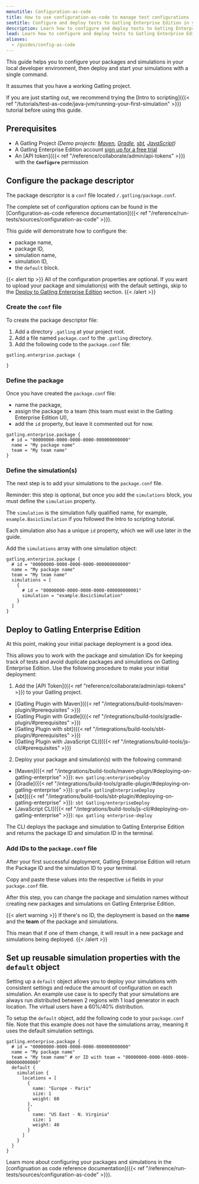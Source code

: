 ```yaml
---
menutitle: Configuration-as-code
title: How to use configuration-as-code to manage test configurations
seotitle: Configure and deploy tests to Gatling Enterprise Edition in your CI chain
description: Learn how to configure and deploy tests to Gatling Enterprise Edition using a package descriptor conf file.
lead: Learn how to configure and deploy tests to Gatling Enterprise Edition using a package descriptor conf file.
aliases:
  - /guides/config-as-code
---
```


This guide helps you to configure your packages and simulations in your local developer environment, 
then deploy and start your simulations with a single command. 

It assumes that you have a working Gatling project. 

If you are just starting out, 
we recommend trying the [Intro to scripting]({{< ref "/tutorials/test-as-code/java-jvm/running-your-first-simulation" >}}) tutorial before using this guide.

## Prerequisites 

- A Gatling Project _(Demo projects: [Maven](https://github.com/gatling/gatling-maven-plugin-demo-java), [Gradle](https://github.com/gatling/gatling-gradle-plugin-demo-java), [sbt](https://github.com/gatling/gatling-sbt-plugin-demo), [JavaScript](https://github.com/gatling/gatling-js-demo))_
- A Gatling Enterprise Edition account [sign up for a free trial](https://cloud.gatling.io/)
- An [API token]({{< ref "/reference/collaborate/admin/api-tokens" >}}) with the **`Configure`** permission

## Configure the package descriptor


The package descriptor is a `conf` file located `/.gatling/package.conf`. 

The complete set of configuration options can be found in the [Configuration-as-code reference documentation]({{< ref "/reference/run-tests/sources/configuration-as-code" >}}). 

This guide will demonstrate how to configure the:
- package name,
- package ID,
- simulation name,
- simulation ID,
- the `default` block.   

{{< alert tip >}}
All of the configuration properties are optional. 
If you want to upload your package and simulation(s) with the default settings, 
skip to the [Deploy to Gatling Enterprise Edition](#deploy-to-gatling-enterprise) section.
{{< /alert >}}

### Create the `conf` file

To create the package descriptor file:
1. Add a directory `.gatling` at your project root.
2. Add a file named `package.conf` to the `.gatling` directory.
3. Add the following code to the `package.conf` file:

```hocon
gatling.enterprise.package {

}
```

### Define the package 

Once you have created the `package.conf` file:
- name the package,
- assign the package to a team (this team must exist in the Gatling Enterprise Edition UI),
- add the `id` property, but leave it commented out for now.

```hocon
gatling.enterprise.package {
  # id = "00000000-0000-0000-0000-000000000000"
  name = "My package name"
  team = "My team name"
}
```

### Define the simulation(s)

The next step is to add your simulations to the `package.conf` file.

Reminder: this step is optional, but once you add the `simulations` block, you must define the `simulation` property. 

The `simulation` is the simulation fully qualified name, for example, `example.BasicSimulation` 
if you followed the Intro to scripting tutorial. 

Each simulation also has a unique `id` property, which we will use later in the guide. 

Add the `simulations` array with one simulation object:
```hocon
gatling.enterprise.package {
  # id = "00000000-0000-0000-0000-000000000000"
  name = "My package name"
  team = "My team name"
  simulations = [
    {
      # id = "00000000-0000-0000-0000-000000000001"
      simulation = "example.BasicSimulation"
    }
  ]
}
```

## Deploy to Gatling Enterprise Edition

At this point, making your initial package deployment is a good idea.

This allows you to work with the package and simulation IDs for keeping track of tests and avoid duplicate packages and
simulations on Gatling Enterprise Edition. Use the following procedure to make your initial deployment:

1. Add the [API Token]({{< ref "reference/collaborate/admin/api-tokens" >}}) to your Gatling project.
  - [Gatling Plugin with Maven]({{< ref "/integrations/build-tools/maven-plugin/#prerequisites" >}})
  - [Gatling Plugin with Gradle]({{< ref "/integrations/build-tools/gradle-plugin/#prerequisites" >}})
  - [Gatling Plugin with sbt]({{< ref "/integrations/build-tools/sbt-plugin/#prerequisites" >}})
  - [Gatling Plugin with JavaScript CLI]({{< ref "/integrations/build-tools/js-cli/#prerequisites" >}})
2. Deploy your package and simulation(s) with the following command:
  - [Maven]({{< ref "/integrations/build-tools/maven-plugin/#deploying-on-gatling-enterprise" >}}): `mvn gatling:enterpriseDeploy`
  - [Gradle]({{< ref "/integrations/build-tools/gradle-plugin/#deploying-on-gatling-enterprise" >}}): `gradle gatlingEnterpriseDeploy`
  - [sbt]({{< ref "/integrations/build-tools/sbt-plugin/#deploying-on-gatling-enterprise" >}}): `sbt Gatling/enterpriseDeploy`
  - [JavaScript CLI]({{< ref "/integrations/build-tools/js-cli/#deploying-on-gatling-enterprise" >}}): `npx gatling enterprise-deploy`


The CLI deploys the package and simulation to Gatling Enterprise Edition and returns the package ID and simulation ID in the terminal.

### Add IDs to the `package.conf` file

After your first successful deployment, Gatling Enterprise Edition will return the Package ID and the simulation ID to your terminal.

Copy and paste these values into the respective `id` fields in your `package.conf` file. 

After this step, you can change the package and simulation names without creating new packages and simulations on Gatling Enterprise Edition.

{{< alert warning >}}
If there's no ID, the deployment is based on the **name** and the **team** of the package and simulations.

This mean that if one of them change, it will result in a new package and simulations being deployed.
{{< /alert >}}

## Set up reusable simulation properties with the `default` object

Setting up a `default` object allows you to deploy your simulations with consistent settings and reduce the amount of configuration on each simulation. An example use case is to specify that your simulations are always run distributed between 2 regions with 1 load generator in each location. The virtual users have a 60%/40% distribution. 

To setup the `default` object, add the following code to your `package.conf` file. Note that this example does not have the simulations array, meaning it uses the default simulation settings.

```hocon
gatling.enterprise.package {
  # id = "00000000-0000-0000-0000-000000000000"
  name = "My package name"
  team = "My team name" # or ID with team = "00000000-0000-0000-0000-000000000000"
  default {
    simulation {
      locations = [
        {
          name: "Europe - Paris"
          size: 1
          weight: 60
        },
        {
          name: "US East - N. Virginia"
          size: 1
          weight: 40
        }
      ]	    
    }
  }
}
```
Learn more about configuring your packages and simulations in the [configruation as code reference documentation]({{< ref "/reference/run-tests/sources/configuration-as-code" >}}).

